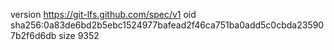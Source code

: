 version https://git-lfs.github.com/spec/v1
oid sha256:0a83de6bd2b5ebc1524977bafead2f46ca751ba0add5c0cbda235907b2f6d6db
size 9352
